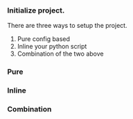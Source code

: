 ### Initialize project.

There are three ways to setup the project.

1. Pure config based
2. Inline your python script
3. Combination of the two above

### Pure

### Inline

### Combination
